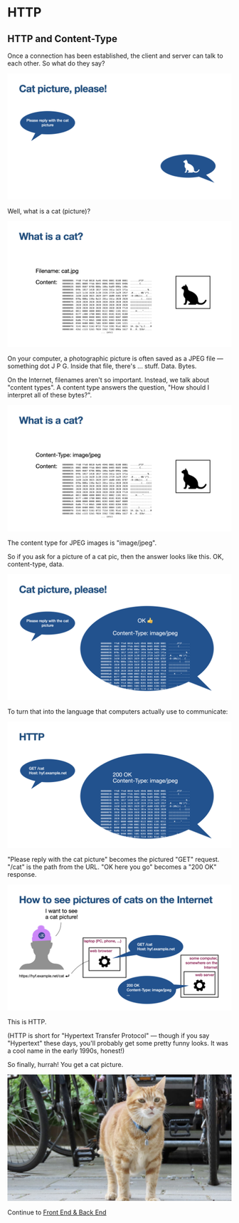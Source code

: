 # HTTP

## HTTP and Content-Type

Once a connection has been established, the client and server can talk to each other. So what do they say?

![slide](../../i/i.035.png)

Well, what is a cat (picture)?

![slide](../../i/i.036.png)

On your computer, a photographic picture is often saved as a JPEG file — something dot J P G.
Inside that file, there's ... stuff. Data. Bytes.

On the Internet, filenames aren't so important. Instead, we talk about "content types". A content type answers the question, "How should I interpret all of these bytes?".

![slide](../../i/i.037.png)

The content type for JPEG images is "image/jpeg".

So if you ask for a picture of a cat pic, then the answer looks like this. OK, content-type, data.

![slide](../../i/i.038.png)

To turn that into the language that computers actually use to communicate:

![slide](../../i/i.039.png)

"Please reply with the cat picture" becomes the pictured "GET" request. "/cat" is the path from the URL.
"OK here you go" becomes a "200 OK" response.

![slide](../../i/i.040.png)

This is HTTP.

(HTTP is short for "Hypertext Transfer Protocol" — though if you say "Hypertext" these days, you'll probably get some pretty funny looks. It was a cool name in the early 1990s, honest!)

So finally, hurrah! You get a cat picture.

<!-- photo credit: Rachel Evans  -->

![a ginger cat](../../i20/i20.001.jpeg)

Continue to [Front End & Back End](../3-front-end-and-back-end/README.md)
